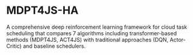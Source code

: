 # MDPT4JS-HA
A comprehensive deep reinforcement learning framework for cloud task scheduling that compares 7 algorithms including transformer-based methods (MDPT4JS, ACT4JS) with traditional approaches (DQN, Actor-Critic) and baseline schedulers.
